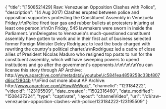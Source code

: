 {
    "title": "[1508521429] Raw: Venezuelan Opposition Clashes with Police",
    "description": "(4 Aug 2017) Clashes erupted between police and opposition supporters protesting the Constituent Assembly in Venezuela Friday.\r\nPolice fired tear gas and rubber bullets at protesters injuring at least one person.\r\nOn Friday, 545 lawmakers were sworn in inside the Parliament. \r\nDelegates to Venezuela's much-questioned constituent assembly have gotten to work and in their first act of business selected former Foreign Minister Delcy Rodriguez to lead the body charged with rewriting the country's political charter.\r\nRodriguez led a cadre of close allies of President Nicolas Maduro who resigned top posts to run for the constituent assembly, which will have sweeping powers to upend institutions and go after the government's opponents.\r\n\r\n\r\nYou can license this story through AP Archive: http:\/\/www.aparchive.com\/metadata\/youtube\/c5841ea4859258c33bf807d6ccf2804b \r\nFind out more about AP Archive: http:\/\/www.aparchive.com\/HowWeWork",
    "channelid": "123184222",
    "videoid": "123195509",
    "date_created": "1502316460",
    "date_modified": "1508437324",
    "type": "captivate",
    "layout": "channelVideo",
    "url": "\/c1\/raw-venezuelan-opposition-clashes-with-police\/123184222-123195509"
}